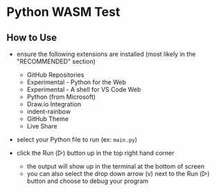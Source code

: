 # Python WASM Test

## How to Use
- ensure the following extensions are installed (most likely in the "RECOMMENDED" section)
  - GitHub Repositories
  - Experimental - Python for the Web
  - Experimental - A shell for VS Code Web
  - Python (from Microsoft)
  - Draw.io Integration
  - indent-rainbow
  - GitHub Theme
  - Live Share

- select your Python file to run (ex: `main.py`)
- click the Run (▷) button up in the top right hand corner
  - the output will show up in the terminal at the bottom of screen
  - you can also select the drop down arrow (v) next to the Run (▷) button and choose to debug your program